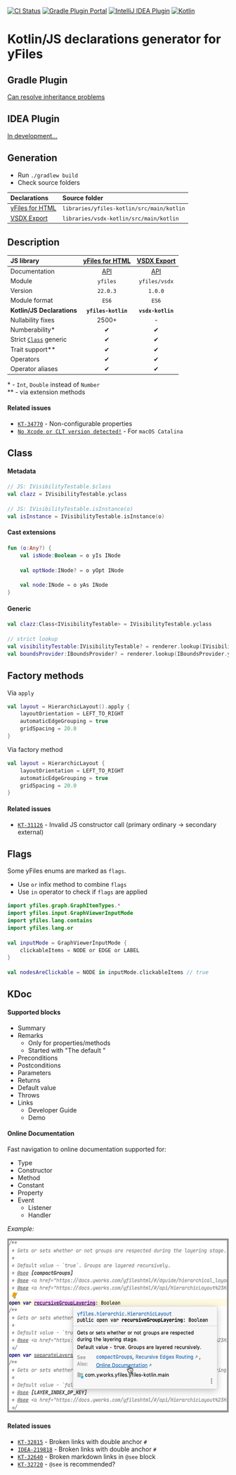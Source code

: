 [![CI Status](https://github.com/turansky/yfiles-kotlin/workflows/declarations/badge.svg)](https://github.com/turansky/yfiles-kotlin/actions)
[![Gradle Plugin Portal](https://img.shields.io/maven-metadata/v/https/plugins.gradle.org/m2/com/github/turansky/yfiles/com.github.turansky.yfiles.gradle.plugin/maven-metadata.xml.svg?label=plugin&logo=gradle)](https://plugins.gradle.org/plugin/com.github.turansky.yfiles)
[![IntelliJ IDEA Plugin](https://img.shields.io/jetbrains/plugin/v/13384-yfiles?label=plugin&logo=intellij-idea)](https://plugins.jetbrains.com/plugin/13384-yfiles/)
[![Kotlin](https://img.shields.io/badge/kotlin-1.3.61-blue.svg)](http://kotlinlang.org)

# Kotlin/JS declarations generator for yFiles

## Gradle Plugin
[Can resolve inheritance problems](gradle-plugin)

## IDEA Plugin
[In development...](idea-plugin)

## Generation
* Run `./gradlew build`
* Check source folders

| Declarations                | Source folder                             |
| :---                        | :---                                      |
| [yFiles for HTML][11]       | `libraries/yfiles-kotlin/src/main/kotlin` |
| [VSDX Export][21]           | `libraries/vsdx-kotlin/src/main/kotlin`   |
  
## Description
| JS library                  | [yFiles for HTML][11] | [VSDX Export][21] |
| :---                        |         :---:         |      :---:        |
| Documentation               |        [API][12]      |     [API][22]     |
| Module                      |        `yfiles`       |   `yfiles/vsdx`   |
| Version                     |         `22.0.3`      |      `1.0.0`      |
| Module format               |         `ES6`         |       `ES6`       |
| **Kotlin/JS Declarations**  |  **`yfiles-kotlin`**  | **`vsdx-kotlin`** |
| Nullability fixes           |         2500+         |         -         |
| Numberability*              |           ✔           |         ✔         |
| Strict [`Class`][31] generic  |           ✔           |         ✔         |
| Trait support**             |           ✔           |         ✔         |
| Operators                   |           ✔           |         ✔         |
| Operator aliases            |           ✔           |         ✔         |

\* - `Int`, `Double` instead of `Number`<br>
\** - via extension methods

#### Related issues
* [`KT-34770`](https://youtrack.jetbrains.com/issue/KT-34770) - Non-configurable properties
* [`No Xcode or CLT version detected!`](https://github.com/nodejs/node-gyp/issues/1927#issuecomment-544507444) - For `macOS Catalina`

## Class

#### Metadata
```Kotlin
// JS: IVisibilityTestable.$class
val clazz = IVisibilityTestable.yclass

// JS: IVisibilityTestable.isInstance(o)
val isInstance = IVisibilityTestable.isInstance(o)
```

#### Cast extensions
```Kotlin
fun (o:Any?) {
    val isNode:Boolean = o yIs INode

    val optNode:INode? = o yOpt INode

    val node:INode = o yAs INode
}
```

#### Generic
```Kotlin
val clazz:Class<IVisibilityTestable> = IVisibilityTestable.yclass

// strict lookup
val visibilityTestable:IVisibilityTestable? = renderer.lookup(IVisibilityTestable.yclass)
val boundsProvider:IBoundsProvider? = renderer.lookup(IBoundsProvider.yclass)
```

## Factory methods

Via `apply`
```Kotlin
val layout = HierarchicLayout().apply {
    layoutOrientation = LEFT_TO_RIGHT
    automaticEdgeGrouping = true
    gridSpacing = 20.0
}
```

Via factory method
```Kotlin
val layout = HierarchicLayout {
    layoutOrientation = LEFT_TO_RIGHT
    automaticEdgeGrouping = true
    gridSpacing = 20.0
}
```

#### Related issues
* [`KT-31126`](https://youtrack.jetbrains.com/issue/KT-31126) - Invalid JS constructor call (primary ordinary -> secondary external)

## Flags
Some yFiles enums are marked as `flags`.
* Use `or` infix method to combine `flags`
* Use `in` operator to check if `flags` are applied
```Kotlin
import yfiles.graph.GraphItemTypes.*
import yfiles.input.GraphViewerInputMode
import yfiles.lang.contains
import yfiles.lang.or

val inputMode = GraphViewerInputMode {
    clickableItems = NODE or EDGE or LABEL
}

val nodesAreClickable = NODE in inputMode.clickableItems // true
```

## KDoc
#### Supported blocks
* Summary
* Remarks
  * Only for properties/methods
  * Started with "The default "
* Preconditions
* Postconditions
* Parameters
* Returns
* Default value
* Throws
* Links
  * Developer Guide
  * Demo

#### Online Documentation
Fast navigation to online documentation supported for:
* Type
* Constructor
* Method
* Constant
* Property
* Event
  * Listener
  * Handler
  
_Example:_

<img src="assets/online-documentation.png" width="556" height="396"/>

#### Related issues
* [`KT-32815`](https://youtrack.jetbrains.com/issue/KT-32815) - Broken links with double anchor `#`
* [`IDEA-219818`](https://youtrack.jetbrains.com/issue/IDEA-219818) - Broken links with double anchor `#`
* [`KT-32640`](https://youtrack.jetbrains.com/issue/KT-32640) - Broken markdown links in `@see` block
* [`KT-32720`](https://youtrack.jetbrains.com/issue/KT-32720) - `@see` is recommended?

[11]: https://www.yworks.com/products/yfiles-for-html
[12]: http://docs.yworks.com/yfileshtml/

[21]: https://www.yworks.com/products/yfiles-for-html/vsdx-export
[22]: https://docs.yworks.com/vsdx-html/

[31]: https://docs.yworks.com/yfileshtml/#/api/Class
